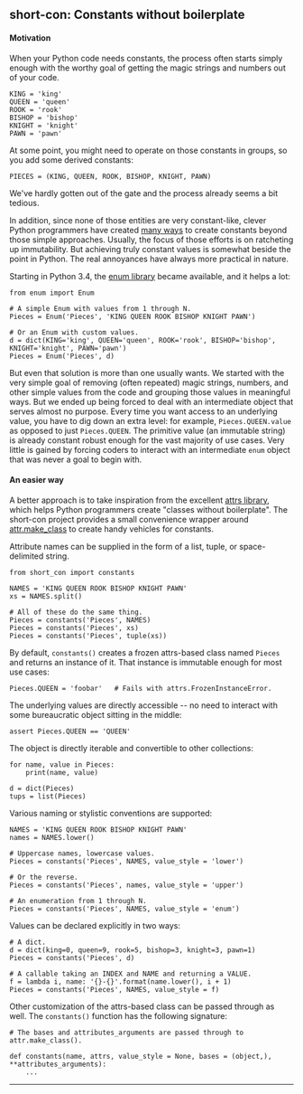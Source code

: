 ## short-con: Constants without boilerplate


#### Motivation

When your Python code needs constants, the process often starts simply enough
with the worthy goal of getting the magic strings and numbers out of your code.

    KING = 'king'
    QUEEN = 'queen'
    ROOK = 'rook'
    BISHOP = 'bishop'
    KNIGHT = 'knight'
    PAWN = 'pawn'

At some point, you might need to operate on those constants in groups, so you
add some derived constants:

    PIECES = (KING, QUEEN, ROOK, BISHOP, KNIGHT, PAWN)

We've hardly gotten out of the gate and the process already seems a bit tedious.

In addition, since none of those entities are very constant-like, clever Python
programmers have created [many ways][stackoverflow_url] to create constants
beyond those simple approaches. Usually, the focus of those efforts is on
ratcheting up immutability. But achieving truly constant values is somewhat
beside the point in Python. The real annoyances have always more practical in
nature.

Starting in Python 3.4, the [enum library][enum_url] became available, and it
helps a lot:

    from enum import Enum

    # A simple Enum with values from 1 through N.
    Pieces = Enum('Pieces', 'KING QUEEN ROOK BISHOP KNIGHT PAWN')

    # Or an Enum with custom values.
    d = dict(KING='king', QUEEN='queen', ROOK='rook', BISHOP='bishop', KNIGHT='knight', PAWN='pawn')
    Pieces = Enum('Pieces', d)

But even that solution is more than one usually wants. We started with the very
simple goal of removing (often repeated) magic strings, numbers, and other
simple values from the code and grouping those values in meaningful ways. But
we ended up being forced to deal with an intermediate object that serves almost
no purpose. Every time you want access to an underlying value, you have to dig
down an extra level: for example, `Pieces.QUEEN.value` as opposed to just
`Pieces.QUEEN`. The primitive value (an immutable string) is already constant
robust enough for the vast majority of use cases. Very little is gained by
forcing coders to interact with an intermediate `enum` object that was never a
goal to begin with.


#### An easier way

A better approach is to take inspiration from the excellent [attrs
library][attrs_url], which helps Python programmers create "classes without
boilerplate". The short-con project provides a small convenience wrapper around
[attr.make_class][make_class_url] to create handy vehicles for constants.

Attribute names can be supplied in the form of a list, tuple, or
space-delimited string.

    from short_con import constants

    NAMES = 'KING QUEEN ROOK BISHOP KNIGHT PAWN'
    xs = NAMES.split()

    # All of these do the same thing.
    Pieces = constants('Pieces', NAMES)
    Pieces = constants('Pieces', xs)
    Pieces = constants('Pieces', tuple(xs))

By default, `constants()` creates a frozen attrs-based class named `Pieces` and
returns an instance of it. That instance is immutable enough for most use cases:

    Pieces.QUEEN = 'foobar'   # Fails with attrs.FrozenInstanceError.

The underlying values are directly accessible -- no need to interact with some
bureaucratic object sitting in the middle:

    assert Pieces.QUEEN == 'QUEEN'

The object is directly iterable and convertible to other collections:

    for name, value in Pieces:
        print(name, value)

    d = dict(Pieces)
    tups = list(Pieces)

Various naming or stylistic conventions are supported:

    NAMES = 'KING QUEEN ROOK BISHOP KNIGHT PAWN'
    names = NAMES.lower()

    # Uppercase names, lowercase values.
    Pieces = constants('Pieces', NAMES, value_style = 'lower')

    # Or the reverse.
    Pieces = constants('Pieces', names, value_style = 'upper')

    # An enumeration from 1 through N.
    Pieces = constants('Pieces', NAMES, value_style = 'enum')

Values can be declared explicitly in two ways:

    # A dict.
    d = dict(king=0, queen=9, rook=5, bishop=3, knight=3, pawn=1)
    Pieces = constants('Pieces', d)

    # A callable taking an INDEX and NAME and returning a VALUE.
    f = lambda i, name: '{}-{}'.format(name.lower(), i + 1)
    Pieces = constants('Pieces', NAMES, value_style = f)

Other customization of the attrs-based class can be passed through as well.
The `constants()` function has the following signature:

    # The bases and attributes_arguments are passed through to attr.make_class().

    def constants(name, attrs, value_style = None, bases = (object,), **attributes_arguments):
        ...

----

[attrs_url]: https://www.attrs.org/en/stable/
[stackoverflow_url]: https://stackoverflow.com/questions/2682745
[enum_url]: https://docs.python.org/3/library/enum.html
[make_class_url]: https://www.attrs.org/en/stable/api.html#attr.make_class

